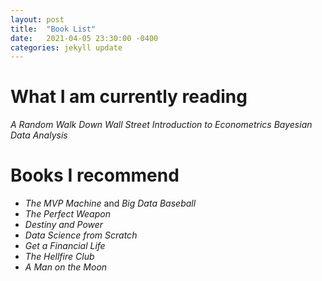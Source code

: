 ```yaml
---
layout: post
title:  "Book List"
date:   2021-04-05 23:30:00 -0400
categories: jekyll update
---
```


# What I am currently reading

_A Random Walk Down Wall Street_
_Introduction to Econometrics_
_Bayesian Data Analysis_

# Books I recommend

* _The MVP Machine_ and _Big Data Baseball_
* _The Perfect Weapon_
* _Destiny and Power_
* _Data Science from Scratch_
* _Get a Financial Life_
* _The Hellfire Club_
* _A Man on the Moon_